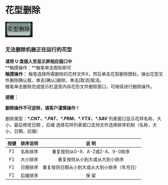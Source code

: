# 花型删除

![](../.gitbook/assets/b5.PNG)

### 无法删除机器正在运行的花型

**请将 U 盘插入至显示屏相应插口中**   
**触摸操作：**触笔单击图标即可   
**触摸操作：** 触笔选择所需删除的花样文件X，然后单击花型删除图标，弹出花型文件删除确认框，单击\[确认\]删除，单击\[取消\]取消。  
触笔单击删除完成提示栏退至内存花形文件删除窗口，可继续进行删除操作。

**提醒：**

**删除操作不可逆转，请客户谨慎操作！**

删除类型：_**\*.CNT、\*.PAT、\*.PRM、\*.YTX、\*.SAV**_ 列表窗口显示花样名称，大小，最后修改日期 ，后缀 选择花样列表窗口支持文件选择排序机制（名称，大小，日期，后缀）

| **按键** | **排序说明** | **说  明** |
| :---: | :---: | :---: |
| F1  | 名称排序 | 重复按则从0-9、A-Z或Z-A、9-0排序 |
| F1  | 大小排序 | 重复按则从小到大或从大到小排序 |
| F1  | 日期排序 | 重复按则日期从小到大或从大到小排序（年月日） |
| F1  | 后缀排序 | 保  留 |

